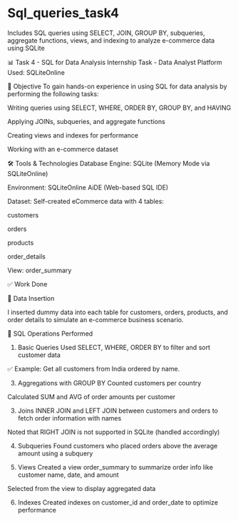 # Sql_queries_task4
 Includes SQL queries using SELECT, JOIN, GROUP BY, subqueries, aggregate functions, views, and indexing to analyze e-commerce data using SQLite

📊 Task 4 - SQL for Data Analysis
Internship Task - Data Analyst
Platform Used: SQLiteOnline

🧠 Objective
To gain hands-on experience in using SQL for data analysis by performing the following tasks:

Writing queries using SELECT, WHERE, ORDER BY, GROUP BY, and HAVING

Applying JOINs, subqueries, and aggregate functions

Creating views and indexes for performance

Working with an e-commerce dataset

🛠 Tools & Technologies
Database Engine: SQLite (Memory Mode via SQLiteOnline)

Environment: SQLiteOnline AiDE (Web-based SQL IDE)

Dataset: Self-created eCommerce data with 4 tables:

customers

orders

products

order_details

View: order_summary

✅ Work Done

🔹 Data Insertion

I inserted dummy data into each table for customers, orders, products, and order details to simulate an e-commerce business scenario.

🔹 SQL Operations Performed
1. Basic Queries
Used SELECT, WHERE, ORDER BY to filter and sort customer data

✅ Example: Get all customers from India ordered by name.

3. Aggregations with GROUP BY
Counted customers per country

Calculated SUM and AVG of order amounts per customer

3. Joins
INNER JOIN and LEFT JOIN between customers and orders to fetch order information with names

Noted that RIGHT JOIN is not supported in SQLite (handled accordingly)

4. Subqueries
Found customers who placed orders above the average amount using a subquery

5. Views
Created a view order_summary to summarize order info like customer name, date, and amount

Selected from the view to display aggregated data

6. Indexes
Created indexes on customer_id and order_date to optimize performance
